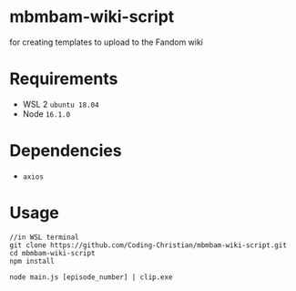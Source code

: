 # mbmbam-wiki-script
for creating templates to upload to the Fandom wiki

# Requirements
- WSL 2 `ubuntu 18.04`
- Node `16.1.0`

# Dependencies
- `axios`

# Usage
```shell
//in WSL terminal
git clone https://github.com/Coding-Christian/mbmbam-wiki-script.git
cd mbmbam-wiki-script
npm install

node main.js [episode_number] | clip.exe
```

